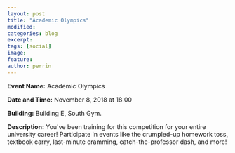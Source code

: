 ```yaml
---
layout: post
title: "Academic Olympics"
modified:
categories: blog
excerpt: 
tags: [social]
image:
feature:  
author: perrin
---
```


<b>Event Name:</b> Academic Olympics

<b>Date and Time:</b> November 8, 2018 at 18:00

<b>Building:</b> Building E, South Gym.

<b>Description:</b> You've been training for this competition for your entire university career! Participate in events like the crumpled-up homework toss, textbook carry, last-minute cramming, catch-the-professor dash, and more!

